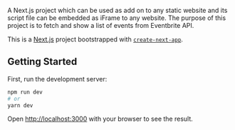 A Next.js project which can be used as add on to any static website and its script file can be embedded as iFrame to any website.  The purpose of this project is to fetch and show a list of events from Eventbrite API.

This is a [Next.js](https://nextjs.org/) project bootstrapped with [`create-next-app`](https://github.com/vercel/next.js/tree/canary/packages/create-next-app).

## Getting Started

First, run the development server:

```bash
npm run dev
# or
yarn dev
```

Open [http://localhost:3000](http://localhost:3000) with your browser to see the result.
